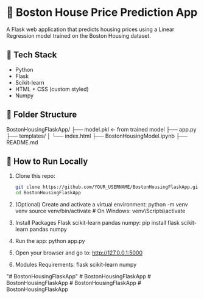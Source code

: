 # 🏡 Boston House Price Prediction App

A Flask web application that predicts housing prices using a Linear Regression model trained on the Boston Housing dataset.

## 🔧 Tech Stack
- Python
- Flask
- Scikit-learn
- HTML + CSS (custom styled)
- Numpy

## 📂 Folder Structure
BostonHousingFlaskApp/
├── model.pkl              ← from trained model
├── app.py
├── templates/
│   └── index.html
├── BostonHousingModel.ipynb
├── README.md

## 🚀 How to Run Locally

1. Clone this repo:
   ```bash
   git clone https://github.com/YOUR_USERNAME/BostonHousingFlaskApp.git
   cd BostonHousingFlaskApp

2. (Optional) Create and activate a virtual environment:
python -m venv venv
source venv/bin/activate  # On Windows: venv\Scripts\activate

3. Install Packages Flask scikit-learn pandas numpy:
pip install flask scikit-learn pandas numpy

4. Run the app:
python app.py

5. Open your browser and go to:
http://127.0.0.1:5000

6. Modules Requirements:
flask
scikit-learn
numpy

"# BostonHousingFlaskApp" 
#   B o s t o n H o u s i n g F l a s k A p p  
 #   B o s t o n H o u s i n g F l a s k A p p  
 #   B o s t o n H o u s i n g F l a s k A p p  
 #   B o s t o n H o u s i n g F l a s k A p p  
 